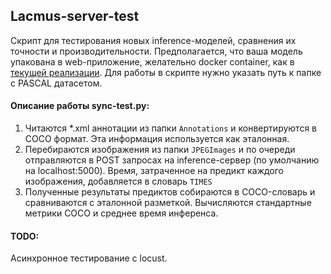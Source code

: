 ## Lacmus-server-test
Скрипт для тестирования новых inference-моделей, сравнения их точности и производительности. Предполагается, что ваша модель упакована в web-приложение, желательно docker container, как в [текущей реализации](https://github.com/lacmus-foundation/lacmus/blob/master/inference.py). Для работы в скрипте нужно указать путь к папке с PASCAL датасетом.  

#### Описание работы sync-test.py:  
1. Читаются *.xml аннотации из папки ```Annotations``` и конвертируются в COCO формат. Эта информация используется как эталонная.  
2. Перебираются изображения из папки ```JPEGImages``` и по очереди отправляются в POST запросах на inference-сервер (по умолчанию на localhost:5000). 
 Время, затраченное на предикт каждого изображения, добавляется в словарь ```TIMES```   
3. Полученные результаты предиктов собираются в COCO-словарь и сравниваются с эталонной разметкой. Вычисляются стандартные метрики COCO и среднее время инференса. 

#### TODO:
Асинхронное тестирование с locust.